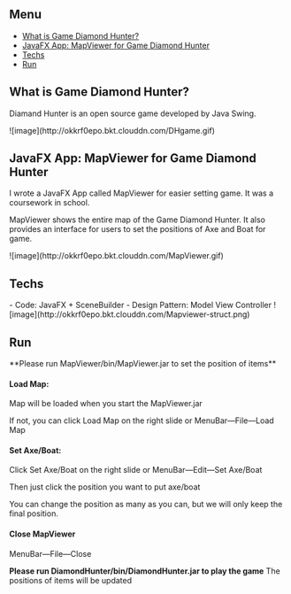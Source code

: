 ## Menu
- [What is Game Diamond Hunter?](#1)
- [JavaFX App: MapViewer for Game Diamond Hunter](#2)
- [Techs](#3)
- [Run](#4)


<h2 id="1">What is Game Diamond Hunter?</h3>
<p>Diamand Hunter is an open source game developed by Java Swing.</p>
![image](http://okkrf0epo.bkt.clouddn.com/DHgame.gif)


<h2 id="2">JavaFX App: MapViewer for Game Diamond Hunter</h3>

<p>I wrote a JavaFX App called MapViewer for easier setting game. It was a coursework in school.</p>
<p>MapViewer shows the entire map of the Game Diamond Hunter. It also provides an interface for users to set the positions of Axe and Boat for game.</p>
![image](http://okkrf0epo.bkt.clouddn.com/MapViewer.gif)


<h2 id="3">Techs</h3>
- Code: JavaFX + SceneBuilder
- Design Pattern: Model View Controller
![image](http://okkrf0epo.bkt.clouddn.com/Mapviewer-struct.png)

<h2 id="4">Run</h3>
**Please run MapViewer/bin/MapViewer.jar to set the position of items**

#### Load Map: 
Map will be loaded when you start the MapViewer.jar

If not, you can click Load Map on the right slide or MenuBar—File—Load Map

#### Set Axe/Boat:
Click Set Axe/Boat on the right slide or MenuBar—Edit—Set Axe/Boat

Then just click the position you want to put axe/boat

You can change the position as many as you can, but we will only keep the final position.
#### Close MapViewer
MenuBar—File—Close

**Please run DiamondHunter/bin/DiamondHunter.jar to play the game**
The positions of items will be updated